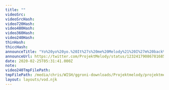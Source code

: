 ```yaml
---
title: ""
videoSrc: 
videoSrcHash: 
video720Hash: 
video480Hash: 
video360Hash: 
video240Hash: 
thinHash: 
thiccHash: 
announceTitle: "Yo%20yo%20yo.%20It%27s%20me%20Melody%21%20I%27m%20back%20and%20I%20missed%20all%20of%20you%21%20%20Come%20say%20hi%21"
announceUrl: https://twitter.com/ProjektMelody/status/1232417908678168576
date: 2020-02-25T05:31:41.000Z
note: 
video240TmpFilePath: 
tmpFilePath: /media/chris/WISH/ggroni-downloads/Projektmelody/projektmelody-cb-2020-02-24.mp4
layout: layouts/vod.njk
---
```

